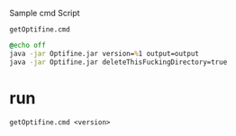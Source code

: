 Sample cmd Script

`getOptifine.cmd`
```cmd
@echo off
java -jar Optifine.jar version=%1 output=output
java -jar Optifine.jar deleteThisFuckingDirectory=true
```

# run

`getOptifine.cmd <version>`